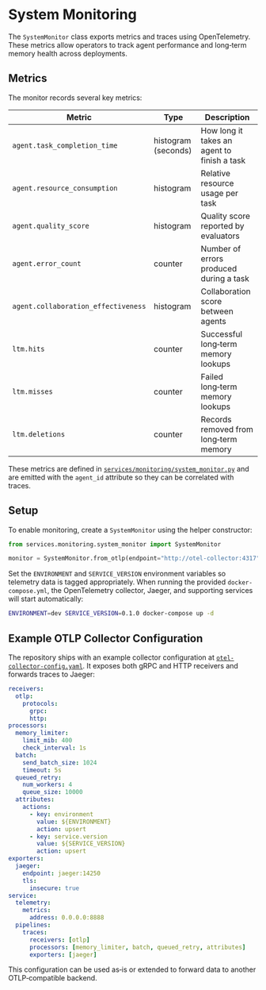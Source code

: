 # System Monitoring

The `SystemMonitor` class exports metrics and traces using OpenTelemetry. These metrics allow operators to track agent performance and long‑term memory health across deployments.

## Metrics

The monitor records several key metrics:

| Metric | Type | Description |
|-------|------|-------------|
| `agent.task_completion_time` | histogram (seconds) | How long it takes an agent to finish a task |
| `agent.resource_consumption` | histogram | Relative resource usage per task |
| `agent.quality_score` | histogram | Quality score reported by evaluators |
| `agent.error_count` | counter | Number of errors produced during a task |
| `agent.collaboration_effectiveness` | histogram | Collaboration score between agents |
| `ltm.hits` | counter | Successful long‑term memory lookups |
| `ltm.misses` | counter | Failed long‑term memory lookups |
| `ltm.deletions` | counter | Records removed from long‑term memory |

These metrics are defined in [`services/monitoring/system_monitor.py`](../../services/monitoring/system_monitor.py) and are emitted with the `agent_id` attribute so they can be correlated with traces.

## Setup

To enable monitoring, create a `SystemMonitor` using the helper constructor:

```python
from services.monitoring.system_monitor import SystemMonitor

monitor = SystemMonitor.from_otlp(endpoint="http://otel-collector:4317")
```

Set the `ENVIRONMENT` and `SERVICE_VERSION` environment variables so telemetry data is tagged appropriately. When running the provided `docker-compose.yml`, the OpenTelemetry collector, Jaeger, and supporting services will start automatically:

```bash
ENVIRONMENT=dev SERVICE_VERSION=0.1.0 docker-compose up -d
```

## Example OTLP Collector Configuration

The repository ships with an example collector configuration at [`otel-collector-config.yaml`](../../otel-collector-config.yaml). It exposes both gRPC and HTTP receivers and forwards traces to Jaeger:

```yaml
receivers:
  otlp:
    protocols:
      grpc:
      http:
processors:
  memory_limiter:
    limit_mib: 400
    check_interval: 1s
  batch:
    send_batch_size: 1024
    timeout: 5s
  queued_retry:
    num_workers: 4
    queue_size: 10000
  attributes:
    actions:
      - key: environment
        value: ${ENVIRONMENT}
        action: upsert
      - key: service.version
        value: ${SERVICE_VERSION}
        action: upsert
exporters:
  jaeger:
    endpoint: jaeger:14250
    tls:
      insecure: true
service:
  telemetry:
    metrics:
      address: 0.0.0.0:8888
  pipelines:
    traces:
      receivers: [otlp]
      processors: [memory_limiter, batch, queued_retry, attributes]
      exporters: [jaeger]
```

This configuration can be used as‑is or extended to forward data to another OTLP‑compatible backend.
